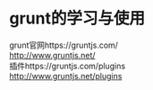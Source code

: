 # grunt的学习与使用
grunt官网https://gruntjs.com/ </br>
		http://www.gruntjs.net/ <br>
插件https://gruntjs.com/plugins <br>
	http://www.gruntjs.net/plugins
